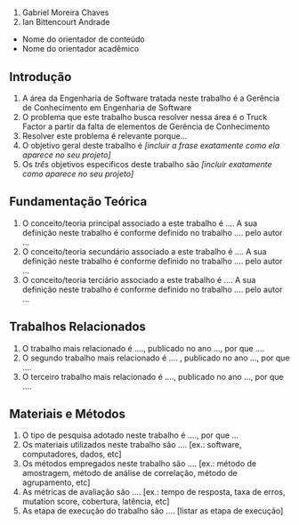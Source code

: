 # 

1. Gabriel Moreira Chaves
2. Ian Bittencourt Andrade 

* Nome do orientador de conteúdo
* Nome do orientador acadêmico

## Introdução

1. A área da Engenharia de Software tratada neste trabalho é a Gerência de Conhecimento em Engenharia de Software
2. O problema que este trabalho busca resolver nessa área é o Truck Factor a partir da falta de elementos de Gerência de Conhecimento
3. Resolver este problema é relevante porque...
4. O objetivo geral deste trabalho é _[incluir a frase exatamente como ela aparece no seu projeto]_
5. Os *três* objetivos específicos deste trabalho são _[incluir exatamente como aparece no seu projeto]_

## Fundamentação Teórica

1. O conceito/teoria principal associado a este trabalho é ....  A sua definição neste trabalho  é conforme definido no trabalho .... pelo autor ...
1. O conceito/teoria secundário associado a este trabalho é ....  A sua definição neste trabalho é conforme definido no trabalho .... pelo autor ...
1. O conceito/teoria terciário associado a este trabalho é ....  A sua definição neste trabalho é conforme definido no trabalho .... pelo autor ...

## Trabalhos Relacionados

1. O trabalho mais relacionado é ...., publicado no ano ..., por que ....
1. O segundo trabalho mais relacionado é .... , publicado no ano ..., por que ....
1. O terceiro trabalho mais relacionado é ...., publicado no ano ...,  por que ....

## Materiais e Métodos

1. O tipo de pesquisa adotado neste trabalho é ...., por que ...
1. Os materiais utilizados neste trabalho são .... [ex.: software, computadores, dados, etc]
1. Os métodos empregados neste trabalho são .... [ex.: método de amostragem, método de análise de correlação, método de agrupamento, etc]
1. As métricas de avaliação são .... [ex.: tempo de resposta, taxa de erros, mutation score, cobertura, latência, etc]
1. As etapa de execução do trabalho são .... [listar as etapa de execução]
